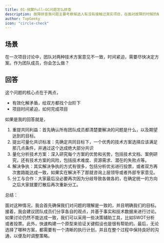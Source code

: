 ```yaml
---
title: 01-频繁Full-GC问题怎么排查
description: 故障排查类问题主要考察候选人有没有接触过真实项目，在面对故障的时候的解决问题的思路是什么？如何准确且高效地定位和解决问题。
author: TopGeeky
icon: "circle-check"
---
```


## 场景

在一次项目讨论中，团队对两种技术方案意见不一致，时间紧迫，需要尽快决定方案。作为团队成员，你会怎么做？

## 回答

这个问题的核心点在于两点，

- 有效化解矛盾，给双方都找个台阶下
- 项目时间紧迫，如何完成项目

如果是我的回答就是，

1. 重提共同利益：首先确认所有团队成员都清楚要解决的问题是什么，以及期望达到的目标。
2. 提出可量化共识标准：先确定共同目标下，一个优秀的技术方案选择应该满足那几点条件，并通过这个达成绝大部分共识
3. 量化分析技术方案：深入研究每个方案的优势和劣势，包括技术文档、案例研究，还有技术方案的风险，包括技术难度、资源需求、潜在的失败点等。
4. 解决争执：其实解决争执的方式有很多，包括分析优劣进行投票，或者双方再次套路能达成一致，如果实在解决不了那就咨询上层领导或者外部专家意见。
5. 分工与合作：大家最后没必要再次因为分歧导致各做各的，在确定统一的方向之后大家就要打散后再次重新分工。

总结：

面对这种情况，我会首先确保我们对问题的理解是一致的，并且明确我们的目标。接着，我会建议团队成员们分享各自的观点，并基于事实和技术数据来进行讨论。如果讨论仍然不能达成一致，我们可以采用一些决策辅助工具，比如SWOT分析或者投票。此外，快速构建一个原型来验证关键假设也是很有帮助的。最后，无论选择了哪种方案，都需要有一个清晰的执行计划，并且在整个过程中保持良好的沟通，以便及时调整策略。